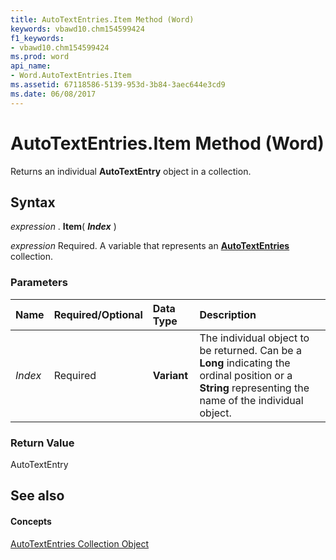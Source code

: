 ```yaml
---
title: AutoTextEntries.Item Method (Word)
keywords: vbawd10.chm154599424
f1_keywords:
- vbawd10.chm154599424
ms.prod: word
api_name:
- Word.AutoTextEntries.Item
ms.assetid: 67118586-5139-953d-3b84-3aec644e3cd9
ms.date: 06/08/2017
---
```



# AutoTextEntries.Item Method (Word)

Returns an individual **AutoTextEntry** object in a collection.


## Syntax

 _expression_ . **Item**( **_Index_** )

 _expression_ Required. A variable that represents an **[AutoTextEntries](autotextentries-object-word.md)** collection.


### Parameters



|**Name**|**Required/Optional**|**Data Type**|**Description**|
|:-----|:-----|:-----|:-----|
| _Index_|Required| **Variant**|The individual object to be returned. Can be a **Long** indicating the ordinal position or a **String** representing the name of the individual object.|

### Return Value

AutoTextEntry


## See also


#### Concepts


[AutoTextEntries Collection Object](autotextentries-object-word.md)

